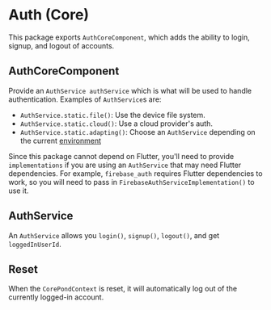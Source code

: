 # Auth (Core)

This package exports `AuthCoreComponent`, which adds the ability to login, signup, and logout of accounts.

## AuthCoreComponent

Provide an `AuthService authService` which is what will be used to handle authentication. Examples of `AuthService`s are:

- `AuthService.static.file()`: Use the device file system.
- `AuthService.static.cloud()`: Use a cloud provider's auth.
- `AuthService.static.adapting()`: Choose an `AuthService` depending on the current [environment](../environment_core/README.md)

Since this package cannot depend on Flutter, you'll need to provide `implementations` if you are using an `AuthService` that may need Flutter dependencies. For example, `firebase_auth` requires Flutter dependencies to work, so you will need to pass in `FirebaseAuthServiceImplementation()` to use it.

## AuthService

An `AuthService` allows you `login()`, `signup()`, `logout()`, and get `loggedInUserId`.

## Reset

When the `CorePondContext` is reset, it will automatically log out of the currently logged-in account.
